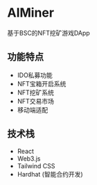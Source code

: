 # AIMiner

基于BSC的NFT挖矿游戏DApp

## 功能特点

- IDO私募功能
- NFT宝箱开启系统
- NFT挖矿系统
- NFT交易市场
- 移动端适配

## 技术栈

- React
- Web3.js
- Tailwind CSS
- Hardhat (智能合约开发)
